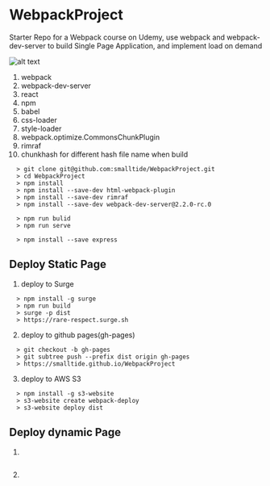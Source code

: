 # WebpackProject
Starter Repo for a Webpack course on Udemy, use webpack and webpack-dev-server to build Single Page Application, and implement load on demand

![alt text](https://github.com/smalltide/WebpackProject/blob/master/screenshot.png "WebpackProject")

1. webpack
2. webpack-dev-server
3. react
4. npm
5. babel
6. css-loader
7. style-loader
8. webpack.optimize.CommonsChunkPlugin
9. rimraf
10. chunkhash for different hash file name when build

```
  > git clone git@github.com:smalltide/WebpackProject.git
  > cd WebpackProject
  > npm install
  > npm install --save-dev html-webpack-plugin
  > npm install --save-dev rimraf
  > npm install --save-dev webpack-dev-server@2.2.0-rc.0

  > npm run bulid
  > npm run serve

  > npm install --save express

```

## Deploy Static Page

1. deploy to Surge
```
  > npm install -g surge
  > npm run build
  > surge -p dist
  > https://rare-respect.surge.sh
```

2. deploy to github pages(gh-pages)
```
  > git checkout -b gh-pages
  > git subtree push --prefix dist origin gh-pages
  > https://smalltide.github.io/WebpackProject
```

3. deploy to AWS S3
```
  > npm install -g s3-website
  > s3-website create webpack-deploy
  > s3-website deploy dist
```

## Deploy dynamic Page
1.
```
```

2.
```
```
